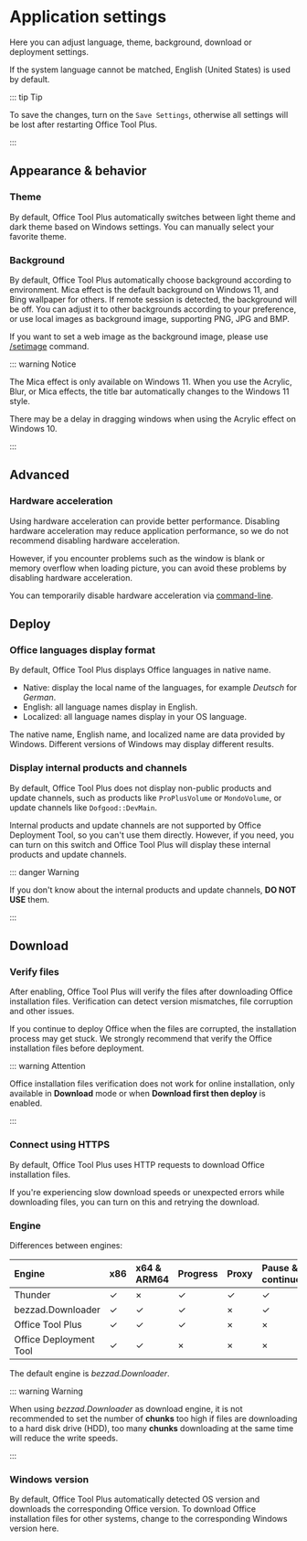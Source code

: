 # Application settings

Here you can adjust language, theme, background, download or deployment settings.

If the system language cannot be matched, English (United States) is used by default.

::: tip Tip

To save the changes, turn on the `Save Settings`, otherwise all settings will be lost after restarting Office Tool Plus.

:::

## Appearance & behavior

### Theme

By default, Office Tool Plus automatically switches between light theme and dark theme based on Windows settings. You can manually select your favorite theme.

### Background

By default, Office Tool Plus automatically choose background according to environment. Mica effect is the default background on Windows 11, and Bing wallpaper for others. If remote session is detected, the background will be off. You can adjust it to other backgrounds according to your preference, or use local images as background image, supporting PNG, JPG and BMP.

If you want to set a web image as the background image, please use [/setimage](/usage/command/application.md#in-application-commands) command.

::: warning Notice

The Mica effect is only available on Windows 11. When you use the Acrylic, Blur, or Mica effects, the title bar automatically changes to the Windows 11 style.

There may be a delay in dragging windows when using the Acrylic effect on Windows 10.

:::

## Advanced

### Hardware acceleration

Using hardware acceleration can provide better performance. Disabling hardware acceleration may reduce application performance, so we do not recommend disabling hardware acceleration.

However, if you encounter problems such as the window is blank or memory overflow when loading picture, you can avoid these problems by disabling hardware acceleration.

You can temporarily disable hardware acceleration via [command-line](/usage/command/application.md#commands).

## Deploy

### Office languages display format

By default, Office Tool Plus displays Office languages in native name.

- Native: display the local name of the languages, for example *Deutsch* for *German*.
- English: all language names display in English.
- Localized: all language names display in your OS language.

The native name, English name, and localized name are data provided by Windows. Different versions of Windows may display different results.

### Display internal products and channels

By default, Office Tool Plus does not display non-public products and update channels, such as products like `ProPlusVolume` or `MondoVolume`, or update channels like `Dofgood::DevMain`.

Internal products and update channels are not supported by Office Deployment Tool, so you can't use them directly. However, if you need, you can turn on this switch and Office Tool Plus will display these internal products and update channels.

::: danger Warning

If you don't know about the internal products and update channels, **DO NOT USE** them.

:::

## Download

### Verify files

After enabling, Office Tool Plus will verify the files after downloading Office installation files. Verification can detect version mismatches, file corruption and other issues.

If you continue to deploy Office when the files are corrupted, the installation process may get stuck. We strongly recommend that verify the Office installation files before deployment.

::: warning Attention

Office installation files verification does not work for online installation, only available in **Download** mode or when **Download first then deploy** is enabled.

:::

### Connect using HTTPS

By default, Office Tool Plus uses HTTP requests to download Office installation files.

If you're experiencing slow download speeds or unexpected errors while downloading files, you can turn on this and retrying the download.

### Engine

Differences between engines:

| Engine                 | x86 | x64 & ARM64 | Progress | Proxy | Pause & continue | Cancellation |
| :--                    | :-- | :--         | :--      | :--   | :--              | :--          |
| Thunder                | ✓ | × | ✓ | ✓ | ✓ | ✓ |
| bezzad.Downloader      | ✓ | ✓ | ✓ | × | ✓ | ✓ |
| Office Tool Plus       | ✓ | ✓ | ✓ | × | × | ✓ |
| Office Deployment Tool | ✓ | ✓ | × | × | × | × |

The default engine is *bezzad.Downloader*.

::: warning Warning

When using *bezzad.Downloader* as download engine, it is not recommended to set the number of **chunks** too high if files are downloading to a hard disk drive (HDD), too many **chunks** downloading at the same time will reduce the write speeds.

:::

### Windows version

By default, Office Tool Plus automatically detected OS version and downloads the corresponding Office version. To download Office installation files for other systems, change to the corresponding Windows version here.
